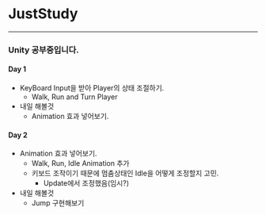 # JustStudy
***
### Unity 공부중입니다.
#### Day 1
- KeyBoard Input을 받아 Player의 상태 조절하기.
  - Walk, Run and Turn Player
- 내일 해볼것
  - Animation 효과 넣어보기.

#### Day 2
- Animation 효과 넣어보기.
  - Walk, Run, Idle Animation 추가
  - 키보드 조작이기 때문에 멈춤상태인 Idle을 어떻게 조정할지 고민.
    - Update에서 조정했음(임시?)
- 내일 해볼것
  - Jump 구현해보기
